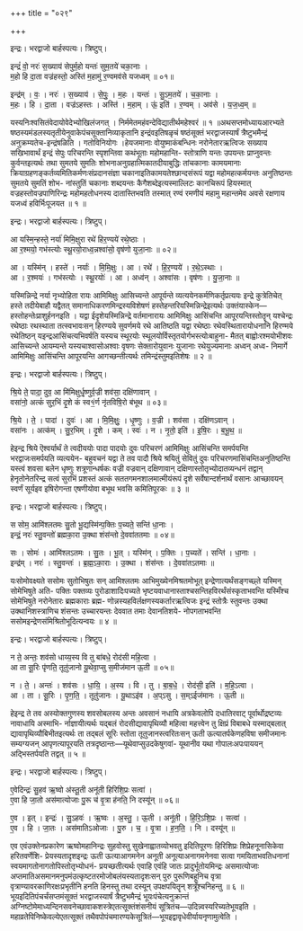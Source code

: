 +++
title = "०२९"

+++


इन्द्रः। भरद्वाजो बार्हस्पत्यः। त्रिष्टुप्।

इन्द्रं॑ वो॒ नरः॑ स॒ख्याय॑ सेपुर्म॒हो यन्तः॑ सुम॒तये॑ चका॒नाः ।  
म॒हो हि दा॒ता वज्र॑हस्तो॒ अस्ति॑ म॒हामु॑ र॒ण्वमव॑से यजध्वम् ॥ ०१॥

इन्द्र॑म् । वः॒ । नरः॑ । स॒ख्याय॑ । से॒पुः॒ । म॒हः । यन्तः॑ । सु॒ऽम॒तये॑ । च॒का॒नाः ।  
म॒हः । हि । दा॒ता । वज्र॑ऽहस्तः । अस्ति॑ । म॒हाम् । ऊं॒ इति॑ । र॒ण्वम् । अव॑से । य॒ज॒ध्व॒म् ॥

यस्यनिःश्वसितंवेदायोवेदेभ्योखिलंजगत् । निर्ममेतमहंवन्देविद्यातीर्थमहेश्वरं ॥ १ ॥अथसप्तमोध्यायआरभ्यते षष्ठस्यमंडलस्यतृतीयेनुवाकेपंचसूक्तानिव्याकृतानि इन्द्रंवइतिषळृचं षष्ठंसूक्तं भरद्वाजस्यार्षं त्रैष्टुभमैन्द्रं अनुक्रम्यतेच-इन्द्रंषळिति । गतोविनियोगः ।हेयजमानाः वोयुष्माकंबन्धिनः नरोनेतारऋत्विजः सख्याय सखिभावार्थं इन्द्रं सेपुः परिचरन्ति स्पृशन्तिवा कथंभूताः महोमहान्ति- स्तोत्राणि यन्तः उपयन्तः प्राप्नुवन्तः कुर्वन्तइत्यर्थः तथा सुमतये सुमतिः शोभनाअनुग्रहात्मिकातदीयाबुद्धिः तांचकानाः कामयमानाः क्रियाग्रहणङ्कर्तव्यमितिकर्मणःसंप्रदानसंज्ञा चकानाइतिकामयतेश्छान्दसंरूपं यद्वा महोमहत्कर्मयन्तः अनुतिष्ठन्तः सुमतये सुमतिं शोभ- नांस्तुतिं चकानाः शब्दयन्तः कैगैशब्देइत्यस्माल्लिटः कानचिरूपं हियस्मात् वज्रहस्तोवज्रपाणिरिन्द्रः महोमहतोधनस्य दातास्तिभवति तस्मात् रण्वं रमणीयं महामु महान्तमेव अवसे रक्षणाय यजध्वं हविर्भिःपूजयत ॥ १ ॥

इन्द्रः। भरद्वाजो बार्हस्पत्यः। त्रिष्टुप्।

आ यस्मि॒न्हस्ते॒ नर्या॑ मिमि॒क्षुरा रथे॑ हिर॒ण्यये॑ रथे॒ष्ठाः ।  
आ र॒श्मयो॒ गभ॑स्त्योः स्थू॒रयो॒राध्व॒न्नश्वा॑सो॒ वृष॑णो युजा॒नाः ॥ ०२॥

आ । यस्मि॑न् । हस्ते॑ । नर्याः॑ । मि॒मि॒क्षुः । आ । रथे॑ । हि॒र॒ण्यये॑ । र॒थे॒ऽस्थाः ।  
आ । र॒श्मयः॑ । गभ॑स्त्योः । स्थू॒रयोः॑ । आ । अध्व॑न् । अश्वा॑सः । वृष॑णः । यु॒जा॒नाः ॥

यस्मिन्निन्द्रे नर्या नृभ्योहिता रायः आमिमिक्षुः आसिच्यन्ते आपूर्यन्ते व्यत्ययेनकर्मणिकर्तृप्रत्ययः इन्द्रे कुत्रेतिचेत् हस्ते तदीयेबाहौ यद्वैतत् समानाधिकरणमिन्द्रस्यविशेषणं हस्तेहन्तरियस्मिन्निन्द्रेइत्यर्थः उक्तंयास्केन—हस्तोहन्तेःप्राशुर्हननइति । यद्वा ईदृशेयस्मिन्निन्द्रे वर्तमानारायः आमिमिक्षुः आसिंचन्ति आपूरयन्तिस्तोतॄन् यश्चेन्द्रः रथेष्ठाः रथस्थाता तत्स्वभावःसन् हिरण्यये सुवर्णमये रथे आतिष्ठति यद्वा रथेष्ठाः रथेवस्थितारायोधनानि हिरण्मये रथेतिष्ठन् यइन्द्रआसिंचत्यभिवर्षति यस्यच स्थूरयोः स्थूलयोर्विस्तृतयोर्गभस्त्योःबाहुना- मैतत् बाह्वोःरश्मयोभीशवः आसिच्यन्ते आयम्यन्ते यस्यचाश्वासोअश्वाः वृषणः सेक्तारोयुवानः युजानाः रथेयुज्यमानाः अध्वन् अध्व- निमार्गे आमिमिक्षुः आसिंचन्ति आपूरयन्ति आगच्छन्तीत्यर्थः तमिन्द्रंस्तुमइतिशेषः ॥ २ ॥

इन्द्रः। भरद्वाजो बार्हस्पत्यः। त्रिष्टुप्।

श्रि॒ये ते॒ पादा॒ दुव॒ आ मि॑मिक्षुर्धृ॒ष्णुर्व॒ज्री शव॑सा॒ दक्षि॑णावान् ।  
वसा॑नो॒ अत्कं॑ सुर॒भिं दृ॒शे कं स्व१॒॑र्ण नृ॑तविषि॒रो ब॑भूथ ॥ ०३॥

श्रि॒ये । ते॒ । पादा॑ । दुवः॑ । आ । मि॒मि॒क्षुः॒ । धृ॒ष्णुः । व॒ज्री । शव॑सा । दक्षि॑णऽवान् ।  
वसा॑नः । अत्क॑म् । सु॒र॒भिम् । दृ॒शे । कम् । स्वः॑ । न । नृ॒तो॒ इति॑ । इ॒षि॒रः । ब॒भू॒थ॒ ॥

हेइन्द्र श्रिये ऎश्वर्यार्थं ते त्वदीययोः पादा पादयोः दुवः परिचरणं आमिमिक्षुः आसिंचन्ति समर्पयन्ति भरद्वाजःसमर्पयति व्यत्ययेन- बहुवचनं यद्वा ते तव पादौ श्रिये श्रयितुं सेवितुं दुवः परिचरणमासिंचम्तिअनुतिष्ठन्ति यस्त्वं शवसा बलेन धृष्णुः शत्रूणान्धर्षकः वज्री वज्रवान् दक्षिणावान् दक्षिणास्तोतृभ्योदातव्यन्धनं तद्वान् हेनृतोनेतरिन्द्र सत्वं सुरभिं प्रशस्तं अत्कं सततगमनशालमात्मीयंरूपं दृशे सर्वेषान्दर्शनार्थं वसानः आच्छावयन् स्वर्णं सूर्यइव इषिरोगन्ता एषणीयोवा बभूथ भवसि कमितिपूरकः ॥ ३ ॥

इन्द्रः। भरद्वाजो बार्हस्पत्यः। त्रिष्टुप्।

स सोम॒ आमि॑श्लतमः सु॒तो भू॒द्यस्मि॑न्प॒क्तिः प॒च्यते॒ सन्ति॑ धा॒नाः ।  
इन्द्रं॒ नरः॑ स्तु॒वन्तो॑ ब्रह्मका॒रा उ॒क्था शंस॑न्तो दे॒ववा॑ततमाः ॥ ०४॥

सः । सोमः॑ । आमि॑श्लऽतमः । सु॒तः । भू॒त् । यस्मि॑न् । प॒क्तिः । प॒च्यते॑ । सन्ति॑ । धा॒नाः ।  
इन्द्र॑म् । नरः॑ । स्तु॒वन्तः॑ । ब्र॒ह्म॒ऽका॒राः । उ॒क्था । शंस॑न्तः । दे॒ववा॑तऽतमाः ॥

यःसोमोवक्ष्यते ससोमः सुतोभिषुतः सन् आमिश्लतमः आभिमुख्येनमिश्रतमोभूत् इन्द्रेणात्यर्थंसङ्गच्छ्ते यस्मिन् सोमेभिषुते अति- पक्तिः पक्तव्यः पुरोडाशादिःपच्यते भृष्टयवाधानास्ताश्चसन्तिहविरर्थंसंस्कृताभवन्ति यस्मिँश्च सोमेभिषुते नरोनेतारः ब्रह्मकाराः ब्रह्म- णोन्नस्यहविर्लक्षणस्यकर्तारऋत्विजः इन्द्रं स्तोत्रैः स्तुवन्तः उक्था उक्थानिशस्त्राणिच शंसन्तः उच्चारयन्तः देववात तमाः देवानतिशये- नोपगताभवन्ति ससोमइन्द्रेणसंमिश्रितोभूदित्यन्वयः ॥ ४ ॥

इन्द्रः। भरद्वाजो बार्हस्पत्यः। त्रिष्टुप्।

न ते॒ अन्तः॒ शव॑सो धाय्य॒स्य वि तु बा॑बधे॒ रोद॑सी महि॒त्वा ।  
आ ता सू॒रिः पृ॑णति॒ तूतु॑जानो यू॒थेवा॒प्सु स॒मीज॑मान ऊ॒ती ॥ ०५॥

न । ते॒ । अन्तः॑ । शव॑सः । धा॒यि॒ । अ॒स्य । वि । तु । बा॒ब॒धे॒ । रोद॑सी॒ इति॑ । म॒हि॒ऽत्वा ।  
आ । ता । सू॒रिः । पृ॒ण॒ति॒ । तूतु॑जानः । यू॒थाऽइ॑व । अ॒प्ऽसु । स॒म्ऽईज॑मानः । ऊ॒ती ॥

हेइन्द्र ते तव अस्योक्तगुणस्य शवसोबलस्य अन्तः अवसानं नधायि अत्रकेवलोपि दधातिरवाट् पूर्वार्थोद्रष्टव्यः नावाधायि अस्माभि- र्नाज्ञायीत्यर्थः यद्बलं रोदसीद्यावापृथिव्यौ महित्वा महत्त्वेन तु क्षिप्रं विबाबधे यस्माद्बलात् द्यावापृथिव्यौबिभीतइत्यर्थः ता तद्बलं सूरिः स्तोता तूतुजानस्त्वरितःसन् ऊती ऊत्यातर्पकेणहविषा समीजमानः सम्यग्यजन् आपृणत्यापूरयति तत्रदृष्ठान्तः—यूथेवाप्सुउदकेषुगवां- यूथानीव यथा गोपालःअपःपाययन् अद्भिस्तर्पयति तद्वत् ॥ ५ ॥

इन्द्रः। भरद्वाजो बार्हस्पत्यः। त्रिष्टुप्।

ए॒वेदिन्द्रः॑ सु॒हव॑ ऋ॒ष्वो अ॑स्तू॒ती अनू॑ती हिरिशि॒प्रः सत्वा॑ ।  
ए॒वा हि जा॒तो अस॑मात्योजाः पु॒रू च॑ वृ॒त्रा ह॑नति॒ नि दस्यू॑न् ॥ ०६॥

ए॒व । इत् । इन्द्रः॑ । सु॒ऽहवः॑ । ऋ॒ष्वः । अ॒स्तु॒ । ऊ॒ती । अनू॑ती । हि॒रि॒ऽशि॒प्रः । सत्वा॑ ।  
ए॒व । हि । जा॒तः । अस॑मातिऽओजाः । पु॒रु । च॒ । वृ॒त्रा । ह॒न॒ति॒ । नि । दस्यू॑न् ॥

एव एवंउक्तेनप्रकारेण ऋष्वोमहानिन्द्रः सुहवोस्तु सुखेनाह्वातव्योभवतु इदितिपूरणः हिरिशिप्रः शिप्रेहनूनासिकेवा हरितवर्णेशि- प्रेयस्यतादृशइन्द्रः ऊती ऊत्याआगमनेन अनूती अनूत्याअनागमनेनवा सत्वा गमयिताभवतिधनानां स्वयमागतोनागतोपिस्तोतृभ्योधनं- प्रयच्छतीत्यर्थः एवाहि एवंहि जातः प्रादुर्भूतोयमिन्द्रः असमात्योजाः अप्तमातिअसमानमनुपमंउत्कृष्टतरमोजोबलंयस्यतादृशःसन् पुरु पुरूणिबहूनिच वृत्रा वृत्राण्यावरकाणिरक्षःप्रभृतीनि हनति हिनस्तु तथा दस्यून् उपक्षपयितॄन् शत्रूँश्चनिहन्तु ॥ ६ ॥भूयइदितिपंचर्चंसप्तमंसूक्तं भरद्वाजस्यार्षं त्रैष्टुभमैन्द्रं भूयःपंचेत्यनुक्रान्तं अग्निष्टोमेमाध्यन्दिनसवनेच्छावाकशस्त्रेएतत्सूक्तंशंसनीयं सूत्रितंच—उदिन्न्वस्यरिच्यतेभूयइति । महाव्रतेपिनिष्केवल्येएतत्सूक्तं तथैवपोपंचमारण्यकेसूत्रितं—भूयइद्वावृधेवीर्यायनृणामुत्वेति ।
